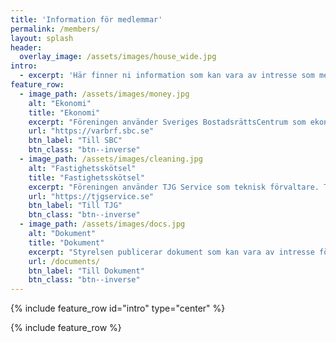 ```yaml
---
title: 'Information för medlemmar'
permalink: /members/
layout: splash
header:
  overlay_image: /assets/images/house_wide.jpg
intro:
  - excerpt: 'Här finner ni information som kan vara av intresse som medlem i BRF Stenklevsgatan 1' 
feature_row:
  - image_path: /assets/images/money.jpg
    alt: "Ekonomi"
    title: "Ekonomi"
    excerpt: "Föreningen använder Sveriges BostadsrättsCentrum som ekonmisk förvaltare. Alla medlemmar kan logga in på deras hemsida och t.ex. administrera inbetalningar."
    url: "https://varbrf.sbc.se"
    btn_label: "Till SBC"
    btn_class: "btn--inverse"
  - image_path: /assets/images/cleaning.jpg
    alt: "Fastighetsskötsel"
    title: "Fastighetsskötsel"
    excerpt: "Föreningen använder TJG Service som teknisk förvaltare. TJG hjälper oss med städning och löpande skötsel av alla gemensamma utrymmen."
    url: "https://tjgservice.se"
    btn_label: "Till TJG"
    btn_class: "btn--inverse"
  - image_path: /assets/images/docs.jpg
    alt: "Dokument"
    title: "Dokument"
    excerpt: "Styrelsen publicerar dokument som kan vara av intresse för medlemmar. Detta inkluderar: stagar, årsredovisnigar och riktlinjer."
    url: /documents/
    btn_label: "Till Dokument"
    btn_class: "btn--inverse"
---
```


{% include feature_row id="intro" type="center" %}

{% include feature_row  %}
 